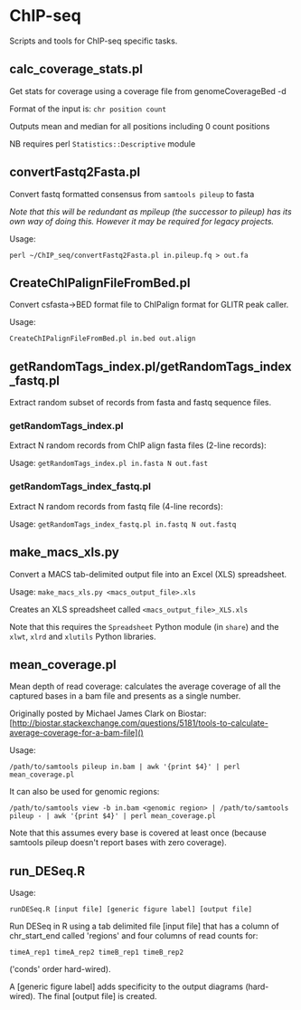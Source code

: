 ChIP-seq
========

Scripts and tools for ChIP-seq specific tasks.

calc_coverage_stats.pl
----------------------
Get stats for coverage using a coverage file from genomeCoverageBed -d

Format of the input is: `chr position count`

Outputs mean and median for all positions including 0 count positions

NB requires perl `Statistics::Descriptive` module

convertFastq2Fasta.pl
---------------------
Convert fastq formatted consensus from `samtools pileup` to fasta

*Note that this will be redundant as mpileup (the successor to pileup) has its own way of
doing this. However it may be required for legacy projects.*

Usage:

`perl ~/ChIP_seq/convertFastq2Fasta.pl in.pileup.fq > out.fa`

CreateChIPalignFileFromBed.pl
-----------------------------
Convert csfasta->BED format file to ChIPalign format for GLITR peak caller.

Usage:

`CreateChIPalignFileFromBed.pl in.bed out.align`

getRandomTags_index.pl/getRandomTags_index_fastq.pl
---------------------------------------------------
Extract random subset of records from fasta and fastq sequence files.

### getRandomTags_index.pl ###

Extract N random records from ChIP align fasta files (2-line records):

Usage: `getRandomTags_index.pl in.fasta N out.fast`

### getRandomTags_index_fastq.pl ###

Extract N random records from fastq file (4-line records):

Usage: `getRandomTags_index_fastq.pl in.fastq N out.fastq`

make_macs_xls.py
----------------
Convert a MACS tab-delimited output file into an Excel (XLS) spreadsheet.

Usage: `make_macs_xls.py <macs_output_file>.xls`

Creates an XLS spreadsheet called `<macs_output_file>_XLS.xls`

Note that this requires the `Spreadsheet` Python module (in `share`) and the
`xlwt`, `xlrd` and `xlutils` Python libraries.

mean_coverage.pl
----------------
Mean depth of read coverage: calculates the average coverage of all the captured bases in a
bam file and presents as a single number.

Originally posted by Michael James Clark on Biostar:
[http://biostar.stackexchange.com/questions/5181/tools-to-calculate-average-coverage-for-a-bam-file]()

Usage:

`/path/to/samtools pileup in.bam | awk '{print $4}' | perl mean_coverage.pl`

It can also be used for genomic regions:

`/path/to/samtools view -b in.bam <genomic region> | /path/to/samtools pileup - | awk '{print $4}' | perl mean_coverage.pl`

Note that this assumes every base is covered at least once (because samtools pileup doesn't
report bases with zero coverage).

run_DESeq.R
-----------
Usage:

`runDESeq.R [input file] [generic figure label] [output file]`

Run DESeq in R using a tab delimited file [input file] that has a column of
chr_start_end called 'regions' and four columns of read counts for:

`timeA_rep1 timeA_rep2 timeB_rep1 timeB_rep2`

('conds' order hard-wired).

A [generic figure label] adds specificity to the output diagrams (hard-wired).
The final [output file] is created.
